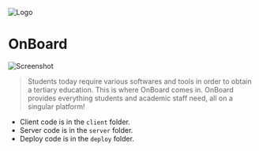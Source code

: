 ![Logo](https://i.imgur.com/j48RrSq.png)

# OnBoard

![Screenshot](https://i.imgur.com/ua82bui.png)

> Students today require various softwares and tools in order to obtain a tertiary education. This is where OnBoard comes in. OnBoard provides everything students and academic staff need, all on a singular platform!

- Client code is in the `client` folder. 
- Server code is in the `server` folder.
- Deploy code is in the `deploy` folder.
